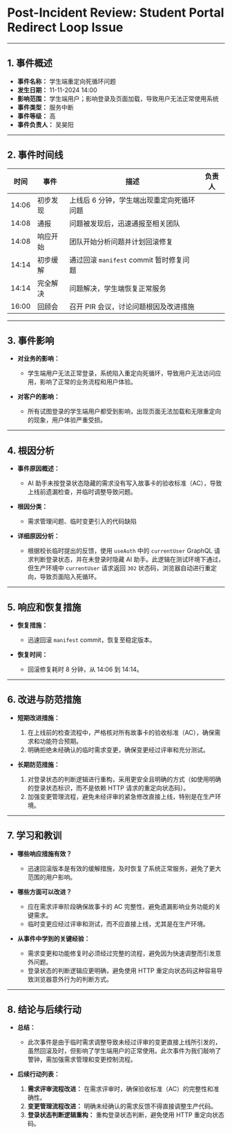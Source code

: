 # Post-Incident Review: Student Portal Redirect Loop Issue

---

## 1. 事件概述

- **事件名称：** 学生端重定向死循环问题
- **发生日期：** 11-11-2024 14:00
- **影响范围：** 学生端用户；影响登录及页面加载，导致用户无法正常使用系统
- **事件类型：** 服务中断
- **事件等级：** 高
- **事件负责人：** 吴昊阳

---

## 2. 事件时间线

| 时间  | 事件     | 描述                                      | 负责人 |
| ----- | -------- | ----------------------------------------- | ------ |
| 14:06 | 初步发现 | 上线后 6 分钟，学生端出现重定向死循环问题 |        |
| 14:08 | 通报     | 问题被发现后，迅速通报至相关团队          |        |
| 14:08 | 响应开始 | 团队开始分析问题并计划回滚修复            |        |
| 14:14 | 初步缓解 | 通过回滚 `manifest` commit 暂时修复问题   |        |
| 14:14 | 完全解决 | 问题解决，学生端恢复正常服务              |        |
| 16:00 | 回顾会   | 召开 PIR 会议，讨论问题根因及改进措施     |        |

---

## 3. 事件影响

- **对业务的影响：**

  - 学生端用户无法正常登录，系统陷入重定向死循环，导致用户无法访问应用，影响了正常的业务流程和用户体验。

- **对客户的影响：**
  - 所有试图登录的学生端用户都受到影响，出现页面无法加载和无限重定向的现象，用户体验严重受损。

---

## 4. 根因分析

- **事件原因概述：**

  - AI 助手未按登录状态隐藏的需求没有写入故事卡的验收标准（AC），导致上线前遗漏检查，并临时调整导致问题。

- **根因分类：**

  - 需求管理问题、临时变更引入的代码缺陷

- **详细原因分析：**
  - 根据校长临时提出的反馈，使用 `useAuth` 中的 `currentUser` GraphQL 请求判断登录状态，并在未登录时隐藏 AI 助手。此逻辑在测试环境下通过，但生产环境中 `currentUser` 请求返回 `302` 状态码，浏览器自动进行重定向，导致页面陷入死循环。

---

## 5. 响应和恢复措施

- **恢复措施：**

  - 迅速回滚 `manifest` commit，恢复至稳定版本。

- **恢复时间：**
  - 回滚修复耗时 8 分钟，从 14:06 到 14:14。

---

## 6. 改进与防范措施

- **短期改进措施：**

  1. 在上线前的检查流程中，严格核对所有故事卡的验收标准（AC），确保需求和功能符合预期。
  2. 明确拒绝未经确认的临时需求变更，确保变更经过评审和充分测试。

- **长期防范措施：**

  1. 对登录状态的判断逻辑进行重构，采用更安全且明确的方式（如使用明确的登录状态标识，而不是依赖 HTTP 请求的重定向状态码）。
  2. 加强变更管理流程，避免未经评审的紧急修改直接上线，特别是在生产环境。

---

## 7. 学习和教训

- **哪些响应措施有效？**

  - 迅速回滚版本是有效的缓解措施，及时恢复了系统正常服务，避免了更大范围的用户影响。

- **哪些方面可以改进？**

  - 应在需求评审阶段确保故事卡的 AC 完整性，避免遗漏影响业务功能的关键需求。
  - 临时变更应经过评审和测试，而不应直接上线，尤其是在生产环境。

- **从事件中学到的关键经验：**

  - 需求变更和功能修复时必须经过完整的流程，避免因为快速调整而引发意外问题。
  - 登录状态的判断逻辑应更明确，避免使用 HTTP 重定向状态码这种容易导致浏览器意外行为的判断方式。

---

## 8. 结论与后续行动

- **总结：**

  - 此次事件是由于临时需求调整导致未经过评审的变更直接上线所引发的，虽然回滚及时，但影响了学生端用户的正常使用。此次事件为我们敲响了警钟，需加强需求管理和变更控制流程。

- **后续行动列表：**

  1. **需求评审流程改进：** 在需求评审时，确保验收标准（AC）的完整性和准确性。
  2. **变更管理流程改进：** 明确未经确认的需求反馈不得直接调整生产代码。
  3. **登录状态判断逻辑重构：** 重构登录状态判断，避免使用 HTTP 重定向状态码。
